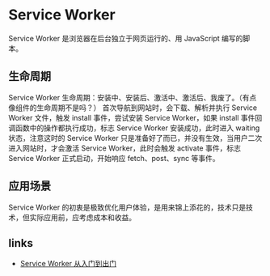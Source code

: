 # Service Worker

Service Worker 是浏览器在后台独立于网页运行的、用 JavaScript 编写的脚本。

## 生命周期

Service Worker 生命周期：安装中、安装后、激活中、激活后、我废了。（有点像组件的生命周期不是吗？）
首次导航到网站时，会下载、解析并执行 Service Worker 文件，触发 install 事件，尝试安装 Service Worker，如果 install 事件回调函数中的操作都执行成功，标志 Service Worker 安装成功，此时进入 waiting 状态，注意这时的 Service Worker 只是准备好了而已，并没有生效，当用户二次进入网站时，才会激活 Service Worker，此时会触发 activate 事件，标志 Service Worker 正式启动，开始响应 fetch、post、sync 等事件。

## 应用场景

Service Worker 的初衷是极致优化用户体验，是用来锦上添花的，技术只是技术，但实际应用前，应考虑成本和收益。

## links

- [Service Worker 从入门到出门](https://juejin.im/post/5d26aec1f265da1ba56b47ea)
